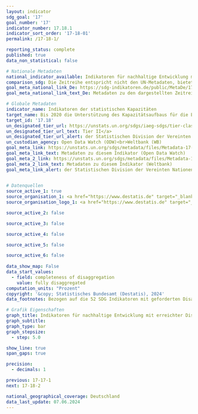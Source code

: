 ```yaml
---
layout: indicator    
sdg_goal: '17'    
goal_number: '17'    
indicator_number: 17.18.1    
indicator_sort_order: '17-18-01'    
permalink: /17-18-1/    

reporting_status: complete    
published: true    
data_non_statistical: false    

# Nationale Metadaten    
national_indicator_available: Indikatoren für nachhaltige Entwicklung mit den im Indikatorentitel geforderten Disaggregationen    
comparison_sdg: Die Zeitreihe entspricht nicht den UN-Metadaten, bietet aber zusätzliche Informationen.    
goal_meta_national_link_De: https://sdg-indikatoren.de/public/MetaDe/17.18.1.pdf
goal_meta_national_link_text_De: Metadaten zu den dargestellten Zeitreihen    

# Globale Metadaten    
indicator_name: Indikatoren der statistischen Kapazitäten    
target_name: Bis 2020 die Unterstützung des Kapazitätsaufbaus für die Entwicklungsländer und namentlich die am wenigsten entwickelten Länder und die kleinen Inselentwicklungsländer erhöhen, mit dem Ziel, über erheblich mehr hochwertige, aktuelle und verlässliche Daten zu verfügen, die nach Einkommen, Geschlecht, Alter, „Rasse“, Ethnizität, Migrationsstatus, Behinderung, geografischer Lage und sonstigen im nationalen Kontext relevanten Merkmalen aufgeschlüsselt sind    
target_id: '17.18'    
un_designated_tier_url: https://unstats.un.org/sdgs/iaeg-sdgs/tier-classification/'    
un_designated_tier_url_text: Tier II</a>    
un_designated_tier_url_alert: der Statistischen Division der Vereinten Nationen    
un_custodian_agency: Open Data Watch (ODW)<br>Weltbank (WB)    
goal_meta_link: https://unstats.un.org/sdgs/metadata/files/Metadata-17-18-01a.pdf    
goal_meta_link_text: Metadaten zu diesem Indikator (Open Data Watch)
goal_meta_2_link: https://unstats.un.org/sdgs/metadata/files/Metadata-17-18-01b.pdf
goal_meta_2_link_text: Metadaten zu diesem Indikator (Weltbank)    
goal_meta_link_alert: der Statistischen Division der Vereinten Nationen    
    

# Datenquellen
source_active_1: true
source_organisation_1: <a href="https://www.destatis.de" target="_blank" title="Klicken Sie hier um zur Website der Organisation Statistisches Bundesamt (Destatis) zu gelangen."> Statistisches Bundesamt (Destatis) </a>
source_organisation_logo_1: <a href="https://www.destatis.de" target="_blank"><img src="https://sdg-indikatoren.de/public/OrgImgDe/destatis.png" alt="Logo destatis" style="height:60px; width:148px"/></a>

source_active_2: false

source_active_3: false

source_active_4: false

source_active_5: false

source_active_6: false
    
data_show_map: False    
data_start_values: 
  - field: completeness of disaggregation
    value: fully disaggregated    
computation_units: "Prozent"    
copyright: '&copy; Statistisches Bundesamt (Destatis), 2024'    
data_footnotes: Bezogen auf die 52 SDG Indikatoren mit geforderten Disaggregationen im Indikatortitel.<br>• Die Daten basieren auf einer Sonderauswertung und sind nicht öffentlich zugänglich.    

# Grafik Eigenschaften    
graph_title: Indikatoren für nachhaltige Entwicklung mit erreichter Disaggregation, sofern für den Indikatortitel relevant
graph_subtitle:     
graph_type: bar
graph_stepsize: 
  - step: 5.0    

show_line: true
span_gaps: true

precision:
  - decimals: 1    

previous: 17-17-1    
next: 17-18-2    

national_geographical_coverage: Deutschland    
data_last_update: 07.06.2024    
---
```


<span></span>